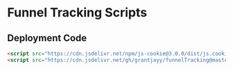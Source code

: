 # Funnel Tracking Scripts

## Deployment Code

```html
<script src="https://cdn.jsdelivr.net/npm/js-cookie@3.0.0/dist/js.cookie.min.js" defer ></script>
<script src="https://cdn.jsdelivr.net/gh/grantjayy/funnelTracking@master/tracking.js" defer></script>
```
